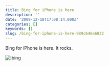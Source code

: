 ```yaml
---
title: Bing for iPhone is here
description: ''
date: '2009-12-18T17:08:14.000Z'
categories: []
keywords: []
slug: /bing-for-iphone-is-here-989c646a6832
---
```


Bing for iPhone is here. It rocks.

![ibing](https://cdn-images-1.medium.com/max/800/0*6q_mtwhe2x0mF8gv.png)